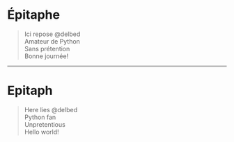 <!---
 __________________________________
!         __             __        !
!      | |   |     |    |      |   !
!    __| |_  |     |__  |_   __|   !
!   |  | |   |     |  | |   |  |   !
!   |__| |__ |__   |__| |__ |__|   !
!__________________________________!

--->

# Épitaphe
> Ici repose @delbed  
> Amateur de Python  
> Sans prétention  
> Bonne journée!  

---

# Epitaph
> Here lies @delbed  
> Python fan  
> Unpretentious  
> Hello world!  
